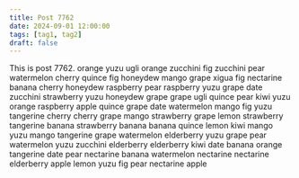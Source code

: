 ```yaml
---
title: Post 7762
date: 2024-09-01 12:00:00
tags: [tag1, tag2]
draft: false
---
```

This is post 7762.
orange
yuzu
ugli
orange
zucchini
fig
zucchini
pear
watermelon
cherry
quince
fig
honeydew
mango
grape
xigua
fig
nectarine
banana
cherry
honeydew
raspberry
pear
raspberry
yuzu
grape
date
zucchini
strawberry
yuzu
honeydew
grape
grape
ugli
quince
pear
kiwi
yuzu
orange
raspberry
apple
quince
grape
date
watermelon
mango
fig
yuzu
tangerine
cherry
cherry
grape
mango
strawberry
grape
lemon
strawberry
tangerine
banana
strawberry
banana
banana
quince
lemon
kiwi
mango
yuzu
mango
tangerine
grape
watermelon
elderberry
yuzu
grape
pear
watermelon
yuzu
zucchini
elderberry
elderberry
kiwi
date
banana
orange
tangerine
date
pear
nectarine
banana
watermelon
nectarine
nectarine
elderberry
apple
lemon
yuzu
fig
pear
nectarine
apple
